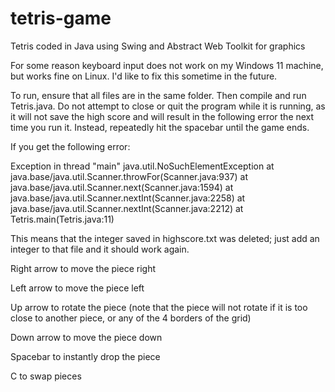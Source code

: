 # tetris-game
Tetris coded in Java using Swing and Abstract Web Toolkit for graphics

For some reason keyboard input does not work on my Windows 11 machine, but works fine on Linux.  I'd like to fix this sometime in the future.

To run, ensure that all files are in the same folder.  Then compile and run Tetris.java.  Do not attempt to close or quit the program while it is running, as it will not save the high score and will result in the following error the next time you run it.  Instead, repeatedly hit the spacebar until the game ends.

If you get the following error:

Exception in thread "main" java.util.NoSuchElementException
        at java.base/java.util.Scanner.throwFor(Scanner.java:937)
        at java.base/java.util.Scanner.next(Scanner.java:1594)
        at java.base/java.util.Scanner.nextInt(Scanner.java:2258)
        at java.base/java.util.Scanner.nextInt(Scanner.java:2212)
        at Tetris.main(Tetris.java:11)

This means that the integer saved in highscore.txt was deleted; just add an integer to that file and it should work again.

Right arrow to move the piece right

Left arrow to move the piece left

Up arrow to rotate the piece (note that the piece will not rotate if it is too close to another piece, or any of the 4 borders of the grid)

Down arrow to move the piece down

Spacebar to instantly drop the piece

C to swap pieces

